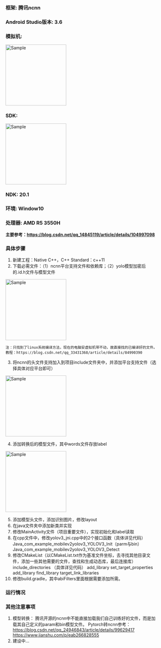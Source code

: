 ### 框架: 腾讯ncnn
### Android Studio版本: 3.6
### 模拟机:
<img src="https://github.com/lcylmhlcy/Project-Arrangement/raw/master/img/ncnn_win_1.png" alt="Sample" height=200>

### SDK:  
<img src="https://github.com/lcylmhlcy/Project-Arrangement/raw/master/img/ncnn_win_2.png" alt="Sample" height=200>

### NDK: 20.1  
### 环境: Window10  
### 处理器: AMD R5 3550H  

**主要参考：https://blog.csdn.net/qq_14845119/article/details/104997098**

### 具体步骤
1. 新建工程：Native C++，C++ Standard：c++11
2. 下载必需文件：（1）ncnn平台支持文件和依赖库；（2）yolo模型加密后的.id.h文件与模型文件
<img src="https://github.com/lcylmhlcy/Project-Arrangement/raw/master/img/ncnn_win_3.png" alt="Sample" height=200>

    注：只找到了linux系统编译方法，现在的电脑安虚拟机带不动，故直接找的已编译好的文件。
    教程：https://blog.csdn.net/qq_33431368/article/details/84990390

3. 将ncnn的头文件支持加入到项目include文件夹中，并添加平台支持文件（选择具体对应平台即可）
<img src="https://github.com/lcylmhlcy/Project-Arrangement/raw/master/img/ncnn_win_4.png" alt="Sample" height=200>

4. 添加转换后的模型文件，其中words文件存放label
<img src="https://github.com/lcylmhlcy/Project-Arrangement/raw/master/img/ncnn_win_5.png" alt="Sample" height=200>

5. 添加模型头文件，添加识别图片，修改layout
6. 在java文件夹中添加新类并实现
7. 修改MainActivity文件（项目重要文件），实现初始化和label读取
8. 在cpp文件中，修改yolov3_jni.cpp中的2个接口函数（具体详见代码） Java_com_example_mobilev2yolov3_YOLOV3_Init（parm与bin） Java_com_example_mobilev2yolov3_YOLOV3_Detect
9. 修改CMakeList（以CMakeList.txt作为基准文件坐标，去寻找其他目录文件，添加一些其他需要的文件，查找和生成动态库，最后连接库）
    include_directories （具体详见代码）
    add_library 
    set_target_properties 
    add_library 
    find_library 
    target_link_libraries
10. 修改build.gradle，其中abiFilters里面根据需要添加所需。
### 运行情况
### 其他注意事项
1. 模型转换：
    腾讯开源的ncnn中不能直接加载我们自己训练好的文件，而是加载其自己定义的param和bin模型文件。
    Pytorch转ncnn参考：
    https://blog.csdn.net/qq_24946843/article/details/99629417
    https://www.jianshu.com/p/eab266828555
2. 建设中…
